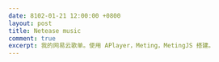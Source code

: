 ```yaml
---
date: 8102-01-21 12:00:00 +0800
layout: post
title: Netease music
comment: true
excerpt: 我的网易云歌单。使用 APlayer，Meting，MetingJS 搭建。
---
```


<link rel="stylesheet" href="//cdn.jsdelivr.net/npm/aplayer@1.10.1/dist/APlayer.min.css">

<meting-js
    server="netease"
    type="playlist"
    id="82619039"
    list-max-height="60vh"
    theme="orange">
</meting-js>

<script>var meting_api='//api.mizore.cn/meting/api.php?server=:server&type=:type&id=:id'</script>
<script src="//cdn.jsdelivr.net/npm/aplayer@1.10.1/dist/APlayer.min.js"></script>
<script src="//cdn.jsdelivr.net/npm/meting@2.0.1/dist/Meting.min.js"></script>
